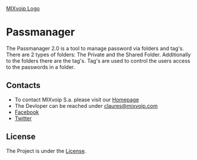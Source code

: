 [MIXvoip Logo](https://raw.githubusercontent.com/mixvoip/passmanager/master/app/webroot/img/mixvoip.png)
# Passmanager
The Passmanager 2.0 is a tool to manage password via folders and tag's. There are 2 types of folders: The Private and the Shared Folder. Additionally to the folders there are the tag's. Tag's are used to control the users access to the passwords in a folder.

## Contacts
* To contact MIXvoip S.a. please visit our [Homepage](https://www.mixvoip.com/contact/)
* The Devloper can be reached under [claures@mixvoip.com](mailto:claures@mixvoip.com)
* [Facebook](https://www.facebook.com/mixvoip)
* [Twitter](https://twitter.com/mixvoip)

## License
The Project is under the [License](https://opensource.org/licenses/mit-license.php).
